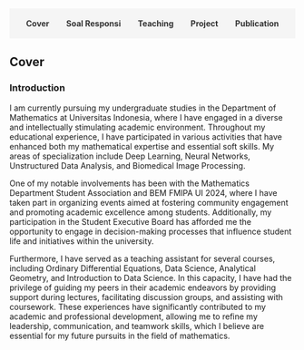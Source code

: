 <style>
.navbar {
  display: flex;
  justify-content: center;
  background-color: #f5f5f5;
  padding: 10px;
  margin-bottom: 20px;
  flex-wrap: wrap;
}
.navbar a {
  margin: 8px 15px;
  text-decoration: none;
  color: #333;
  font-weight: bold;
  cursor: pointer;
}
.navbar a:hover {
  color: #007acc;
}
.section {
  display: none;
}
.section.active {
  display: block;
}
</style>

<div class="navbar">
  <a onclick="showSection('cover')">Cover</a>
  <a onclick="showSection('soal')">Soal Responsi</a>
  <a onclick="showSection('teaching')">Teaching</a>
  <a onclick="showSection('project')">Project</a>
  <a onclick="showSection('publication')">Publication</a>
</div>

<!-- Cover Section -->
<div id="cover" class="section active">
  <h2>Cover</h2>
  <h3>Introduction</h3>
  <p>
I am currently pursuing my undergraduate studies in the Department of Mathematics at Universitas Indonesia, where I have engaged in a diverse and intellectually stimulating academic environment. Throughout my educational experience, I have participated in various activities that have enhanced both my mathematical expertise and essential soft skills. My areas of specialization include Deep Learning, Neural Networks, Unstructured Data Analysis, and Biomedical Image Processing.

One of my notable involvements has been with the Mathematics Department Student Association and BEM FMIPA UI 2024, where I have taken part in organizing events aimed at fostering community engagement and promoting academic excellence among students. Additionally, my participation in the Student Executive Board has afforded me the opportunity to engage in decision-making processes that influence student life and initiatives within the university.

Furthermore, I have served as a teaching assistant for several courses, including Ordinary Differential Equations, Data Science, Analytical Geometry, and Introduction to Data Science. In this capacity, I have had the privilege of guiding my peers in their academic endeavors by providing support during lectures, facilitating discussion groups, and assisting with coursework. These experiences have significantly contributed to my academic and professional development, allowing me to refine my leadership, communication, and teamwork skills, which I believe are essential for my future pursuits in the field of mathematics.
  </p>
</div>

<!-- Soal Responsi Section -->
<div id="soal" class="section">
  <h2>Soal Responsi</h2>

  <h3>Persamaan Diferensial Biasa</h3>
  <ul>
    <li><a href="#">Soal 1</a></li>
    <li><a href="#">Soal 2</a></li>
  </ul>

  <h3>Pengantar Data Science</h3>
  <ul>
    <li><a href="#">Soal 1</a></li>
  </ul>

  <h3>Sains Data</h3>
  <ul>
    <li><a href="#">Soal 1</a></li>
  </ul>
</div>

<!-- Teaching Section -->
<div id="teaching" class="section">
  <h2>Teaching</h2>
  <p>
    (Insert Tabel)
  </p>
</div>

<!-- Project Section -->
<div id="project" class="section">
  <h2>Project</h2>
  <ul>
    <li><strong>Tes</strong> – Menggunakan CNN untuk segmentasi citra medis.</li>
    <li><strong>Unstructured Data Classification</strong> – Text classification dengan BERT.</li>
    <li><strong>Data Visualizer Dashboard</strong> – Visualisasi interaktif menggunakan Dash & Plotly.</li>
  </ul>
</div>

<!-- Publication Section -->
<div id="publication" class="section">
  <h2>Publication</h2>
  <ul>
    <li><em>"Neural Networks for Biomedical Imaging"</em>, submitted to Journal of Medical AI, 2024.</li>
    <li><em>"Unstructured Data Analysis for Academic Profiling"</em>, FMIPA Research Day, 2023.</li>
  </ul>
</div>

<script>
function showSection(sectionId) {
  document.querySelectorAll('.section').forEach(sec => {
    sec.classList.remove('active');
  });
  document.getElementById(sectionId).classList.add('active');
}
</script>
